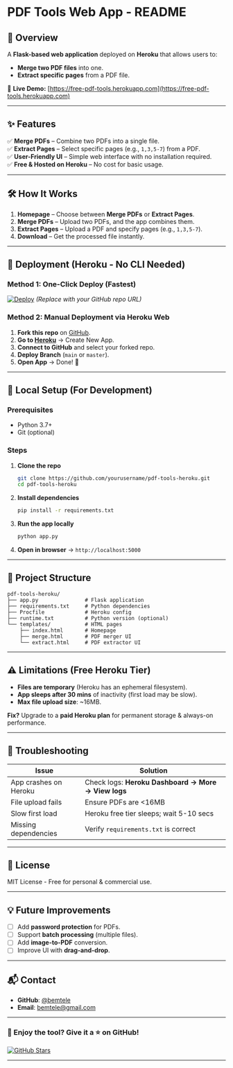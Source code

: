 # **PDF Tools Web App - README**

## **📌 Overview**
A **Flask-based web application** deployed on **Heroku** that allows users to:
- **Merge two PDF files** into one.
- **Extract specific pages** from a PDF file.

🔗 **Live Demo:** [https://free-pdf-tools.herokuapp.com](https://free-pdf-tools.herokuapp.com)

---

## **✨ Features**
✅ **Merge PDFs** – Combine two PDFs into a single file.  
✅ **Extract Pages** – Select specific pages (e.g., `1,3,5-7`) from a PDF.  
✅ **User-Friendly UI** – Simple web interface with no installation required.  
✅ **Free & Hosted on Heroku** – No cost for basic usage.  

---

## **🛠️ How It Works**
1. **Homepage** – Choose between **Merge PDFs** or **Extract Pages**.
2. **Merge PDFs** – Upload two PDFs, and the app combines them.
3. **Extract Pages** – Upload a PDF and specify pages (e.g., `1,3,5-7`).
4. **Download** – Get the processed file instantly.

---

## **🚀 Deployment (Heroku - No CLI Needed)**
### **Method 1: One-Click Deploy (Fastest)**
[![Deploy](https://www.herokucdn.com/deploy/button.svg)](https://heroku.com/deploy?template=https://github.com/yourusername/pdf-tools-heroku) *(Replace with your GitHub repo URL)*

### **Method 2: Manual Deployment via Heroku Web**
1. **Fork this repo** on [GitHub](https://github.com/bemtele/pdf-tools-heroku).
2. **Go to [Heroku](https://heroku.com)** → Create New App.
3. **Connect to GitHub** and select your forked repo.
4. **Deploy Branch** (`main` or `master`).
5. **Open App** → Done! 🎉

---

## **🔧 Local Setup (For Development)**
### **Prerequisites**
- Python 3.7+
- Git (optional)

### **Steps**
1. **Clone the repo**
   ```sh
   git clone https://github.com/yourusername/pdf-tools-heroku.git
   cd pdf-tools-heroku
   ```
2. **Install dependencies**
   ```sh
   pip install -r requirements.txt
   ```
3. **Run the app locally**
   ```sh
   python app.py
   ```
4. **Open in browser** → `http://localhost:5000`

---

## **📂 Project Structure**
```
pdf-tools-heroku/
├── app.py               # Flask application
├── requirements.txt     # Python dependencies
├── Procfile             # Heroku config
├── runtime.txt          # Python version (optional)
└── templates/           # HTML pages
    ├── index.html       # Homepage
    ├── merge.html       # PDF merger UI
    └── extract.html     # PDF extractor UI
```

---

## **⚠️ Limitations (Free Heroku Tier)**
- **Files are temporary** (Heroku has an ephemeral filesystem).
- **App sleeps after 30 mins** of inactivity (first load may be slow).
- **Max file upload size**: ~16MB.

**Fix?** Upgrade to a **paid Heroku plan** for permanent storage & always-on performance.

---

## **🛑 Troubleshooting**
| Issue | Solution |
|-------|----------|
| App crashes on Heroku | Check logs: **Heroku Dashboard → More → View logs** |
| File upload fails | Ensure PDFs are <16MB |
| Slow first load | Heroku free tier sleeps; wait 5-10 secs |
| Missing dependencies | Verify `requirements.txt` is correct |

---

## **📜 License**
MIT License - Free for personal & commercial use.

---

## **💡 Future Improvements**
- [ ] Add **password protection** for PDFs.
- [ ] Support **batch processing** (multiple files).
- [ ] Add **image-to-PDF** conversion.
- [ ] Improve UI with **drag-and-drop**.

---

## **📬 Contact**
- **GitHub**: [@bemtele](https://github.com/bemtele)
- **Email**: bemtele@gmail.com

---

### **🎉 Enjoy the tool? Give it a ⭐ on GitHub!**
[![GitHub Stars](https://img.shields.io/github/stars/bemtele/pdf-tools-heroku?style=social)](https://github.com/bemtele/pdf-tools-heroku)

---

